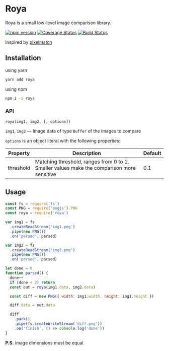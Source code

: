 # Roya

Roya is a small low-level image comparison library.

[![npm version](https://badge.fury.io/js/roya.svg)](https://badge.fury.io/js/roya)
[![Coverage Status](https://coveralls.io/repos/github/mouafa/roya/badge.svg?branch=master)](https://coveralls.io/github/mouafa/roya?branch=master)
[![Build Status](https://api.travis-ci.org/mouafa/roya.svg?branch=master)](https://travis-ci.org/mouafa/roya#)

Inspired by [pixelmatch](https://github.com/mapbox/pixelmatch)

## Installation

using yarn

```bash
yarn add roya
```

using npm

```bash
npm i -S roya
```

### API

```
roya(img1, img2, [, options])
```

`img1`, `img2` — Image data of type `Buffer` of the images to compare

`options` is an object literal with the following properties:

| Property  | Description                                                                               | Default |
| --------- | ----------------------------------------------------------------------------------------- | ------- |
| threshold | Matching threshold, ranges from 0 to 1. Smaller values make the comparison more sensitive | 0.1     |

## Usage

```js
const fs = require('fs')
const PNG = require('pngjs').PNG
const roya = require('roya')

var img1 = fs
  .createReadStream('img1.png')
  .pipe(new PNG())
  .on('parsed', parsed)

var img2 = fs
  .createReadStream('img2.png')
  .pipe(new PNG())
  .on('parsed', parsed)

let done = 0
function parsed() {
  done++
  if (done < 2) return
  const out = roya(img1.data, img2.data)

  const diff = new PNG({ width: img1.width, height: img1.height })

  diff.data = out.data

  diff
    .pack()
    .pipe(fs.createWriteStream('diff.png'))
    .on('finish', () => console.log('done'))
}
```

**P.S.** image dimensions must be equal.
